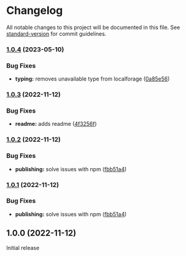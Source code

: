 # Changelog

All notable changes to this project will be documented in this file. See [standard-version](https://github.com/conventional-changelog/standard-version) for commit guidelines.

### [1.0.4](https://github.com/NLueg/localforage-cordova-sq-lite-driver/compare/v1.0.3...v1.0.4) (2023-05-10)


### Bug Fixes

* **typing:** removes unavailable type from localforage ([0a85e56](https://github.com/NLueg/localforage-cordova-sq-lite-driver/commit/0a85e56af4d753ea87ec325e1533b723810c807e))

### [1.0.3](https://github.com/NLueg/localforage-cordova-sq-lite-driver/compare/v1.0.2...v1.0.3) (2022-11-12)


### Bug Fixes

* **readme:** adds readme ([4f3256f](https://github.com/NLueg/localforage-cordova-sq-lite-driver/commit/4f3256fdf64aadc783d9fbe5922b0f83b2cd34b3))

### [1.0.2](https://github.com/NLueg/localforage-cordova-sq-lite-driver/compare/v1.0.0...v1.0.2) (2022-11-12)


### Bug Fixes

* **publishing:** solve issues with npm ([fbb51a4](https://github.com/NLueg/localforage-cordova-sq-lite-driver/commit/fbb51a45f77f71ee664bdd29345eb305aa32d30b))

### [1.0.1](https://github.com/NLueg/localforage-cordova-sq-lite-driver/compare/v1.0.0...v1.0.1) (2022-11-12)


### Bug Fixes

* **publishing:** solve issues with npm ([fbb51a4](https://github.com/NLueg/localforage-cordova-sq-lite-driver/commit/fbb51a45f77f71ee664bdd29345eb305aa32d30b))

## 1.0.0 (2022-11-12)

Initial release
